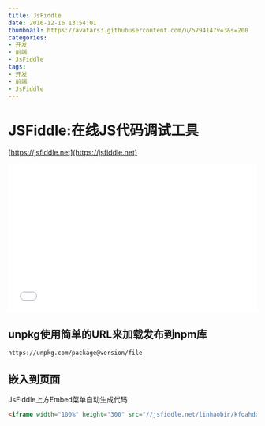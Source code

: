 ```yaml
---
title: JsFiddle
date: 2016-12-16 13:54:01
thumbnail: https://avatars3.githubusercontent.com/u/579414?v=3&s=200
categories:
- 开发
- 前端
- JsFiddle
tags: 
- 开发
- 前端
- JsFiddle
---
```


# JSFiddle:在线JS代码调试工具

[https://jsfiddle.net](https://jsfiddle.net)

<iframe width="100%" height="300" src="//jsfiddle.net/linhaobin/kfoahdxw/2/embedded/js,html,result/" allowfullscreen="allowfullscreen" frameborder="0"/></iframe>

## unpkg使用简单的URL来加载发布到npm库
```
https://unpkg.com/package@version/file
```

## 嵌入到页面
JsFiddle上方Embed菜单自动生成代码
```html
<iframe width="100%" height="300" src="//jsfiddle.net/linhaobin/kfoahdxw/2/embedded/js,html,result/" allowfullscreen="allowfullscreen" frameborder="0"/></iframe>
```